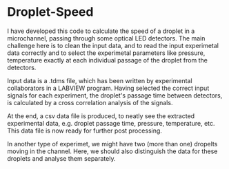 # Droplet-Speed
I have developed this code to calculate the speed of a droplet in a microchannel, passing through some optical LED detectors. 
The main challenge here is to clean the input data, and to read the input experimetal data correctly and to select the experimetal parameters like pressure, temperature exactly at each individual passage of the droplet from the detectors. 

Input data is a .tdms file, which has been written by experimental collaborators in a LABVIEW program.
Having selected the correct input signals for each experiment, the droplet's passage time between detectors, is calculated by a cross correlation analysis of the signals.

At the end, a csv data file is produced, to neatly see the extracted experimental data, e.g. droplet passage time, pressure, temperature, etc. This data file is now ready for further post processing. 

In another type of experimet, we might have two (more than one) dropelts moving in the channel. Here, we should also distinguish the data for these droplets and analyse them separately.

